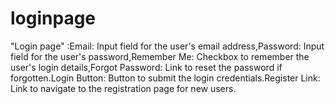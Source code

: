 # loginpage
"Login page" :Email: Input field for the user's email address,Password: Input field for the user's password,Remember Me: Checkbox to remember the user's login details,Forgot Password: Link to reset the password if forgotten.Login Button: Button to submit the login credentials.Register Link: Link to navigate to the registration page for new users.
